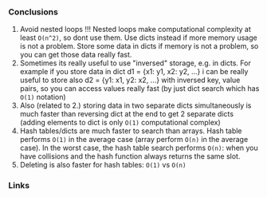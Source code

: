 ### Conclusions 
1. Avoid nested loops !!! Nested loops make computational complexity at least ```O(n^2)```, so dont use them. Use dicts instead if more memory usage is not a problem. Store some data in dicts if memory is not a problem, so you can get those data really fast.
2. Sometimes its really useful to use "inversed" storage, e.g. in dicts. For example
if you store data in dict d1 = {x1: y1, x2: y2, ...} i can be really useful to store also
d2 = {y1: x1, y2: x2, ...} with inversed key, value pairs, so you can access values
really fast (by just dict search which has ```O(1)``` notation)
3. Also (related to 2.) storing data in two separate dicts simultaneously is much 
faster than reversing dict at the end to get 2 separate dicts (adding elements to 
dict is only ```O(1)``` computational complex)
4. Hash tables/dicts are much faster to search than arrays. Hash table performs ```O(1)``` in the average case (array perform ```O(n)``` in the average case). In the worst case, the hash table search performs ```O(n)```: when you have collisions and the hash function always returns the same slot.
5. Deleting is also faster for hash tables: ```O(1)``` vs ```O(n)```

### Links
